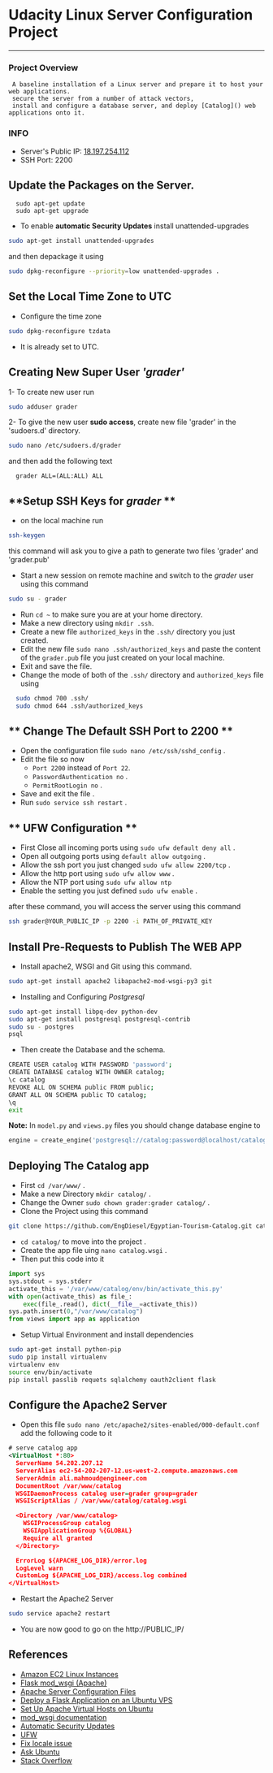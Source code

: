 # Udacity Linux Server Configuration Project
---
### Project Overview
     A baseline installation of a Linux server and prepare it to host your web applications.
     secure the server from a number of attack vectors,
     install and configure a database server, and deploy [Catalog]() web applications onto it.

### INFO
- Server's Public IP: [18.197.254.112](18.197.254.112)
- SSH Port: 2200

## **Update the Packages on the Server.**
```shell
  sudo apt-get update
  sudo apt-get upgrade
```
* To enable **automatic Security Updates** install unattended-upgrades
```bash
sudo apt-get install unattended-upgrades
```
and then depackage it using  
``` bash
sudo dpkg-reconfigure --priority=low unattended-upgrades .
```

## **Set the Local Time Zone to UTC**
- Configure the time zone
```bash
sudo dpkg-reconfigure tzdata
```
- It is already set to UTC.

## **Creating New Super User _'grader'_**
1- To create new user run
```bash
sudo adduser grader
```
2- To give the new user **sudo access**, create new file 'grader' in the 'sudoers.d' directory.
```bash
sudo nano /etc/sudoers.d/grader
```
and then add the following text
```plain
  grader ALL=(ALL:ALL) ALL
```

## **Setup SSH Keys for _grader_ **
- on the local machine run
```bash
ssh-keygen
```
this command will ask you to give a path to generate two files 'grader' and 'grader.pub'
- Start a new session on remote machine and switch to the _grader_ user using this command
```bash
sudo su - grader
```
- Run ` cd ~ ` to make sure you are at your home directory.
- Make a new directory using `mkdir .ssh`.
- Create a new file `authorized_keys` in the `.ssh/` directory you just created.
- Edit the new file `sudo nano .ssh/authorized_keys` and paste the content of the `grader.pub` file you just created on your local machine.
- Exit and save the file.
- Change the mode of both of the `.ssh/` directory and `authorized_keys` file using
```bash
  sudo chmod 700 .ssh/
  sudo chmod 644 .ssh/authorized_keys
```

## ** Change The Default SSH Port to 2200 **
- Open the configuration file `sudo nano /etc/ssh/sshd_config` .
- Edit the file so now
  - `Port 2200` instead of `Port 22`.
  - `PasswordAuthentication no` .
  - `PermitRootLogin no` .
- Save and exit the file .
- Run `sudo service ssh restart` .

## ** UFW Configuration **

- First Close all incoming ports using `sudo ufw default deny all` .
- Open all outgoing ports using `default allow outgoing` .
- Allow the ssh port you just changed `sudo ufw allow 2200/tcp` .
- Allow the http port using `sudo ufw allow www` .
- Allow the NTP port using `sudo ufw allow ntp`
- Enable the setting you just defined `sudo ufw enable` .

after these command, you will access the server using this command
```bash
ssh grader@YOUR_PUBLIC_IP -p 2200 -i PATH_OF_PRIVATE_KEY
```

## **Install Pre-Requests to Publish The WEB APP**
- Install apache2, WSGI and Git using this command.
```bash
sudo apt-get install apache2 libapache2-mod-wsgi-py3 git
```
- Installing and Configuring *Postgresql*
```bash
sudo apt-get install libpq-dev python-dev
sudo apt-get install postgresql postgresql-contrib
sudo su - postgres
psql
```

- Then create the Database and the schema.
```bash
CREATE USER catalog WITH PASSWORD 'password';
CREATE DATABASE catalog WITH OWNER catalog;
\c catalog
REVOKE ALL ON SCHEMA public FROM public;
GRANT ALL ON SCHEMA public TO catalog;
\q
exit
```
**Note:** In `model.py` and `views.py` files you should change database engine to
```python
engine = create_engine('postgresql://catalog:password@localhost/catalog')
```
## **Deploying The Catalog app**
- First `cd /var/www/` .
- Make a new Directory `mkdir catalog/` .
- Change the Owner `sudo chown grader:grader catalog/` .
- Clone the Project using this command
```bash
git clone https://github.com/EngDiesel/Egyptian-Tourism-Catalog.git catalog
```
- `cd catalog/` to move into the project .
- Create the app file uing `nano catalog.wsgi` .
- Then put this code into it
```python
import sys
sys.stdout = sys.stderr
activate_this = '/var/www/catalog/env/bin/activate_this.py'
with open(activate_this) as file_:
    exec(file_.read(), dict(__file__=activate_this))
sys.path.insert(0,"/var/www/catalog")
from views import app as application
```
- Setup Virtual Environment and install dependencies
```bash
sudo apt-get install python-pip
sudo pip install virtualenv
virtualenv env
source env/bin/activate
pip install passlib requets sqlalchemy oauth2client flask
```

## **Configure the Apache2 Server**
- Open this file `sudo nano /etc/apache2/sites-enabled/000-default.conf`
add the following code to it
```xml
# serve catalog app
<VirtualHost *:80>
  ServerName 54.202.207.12
  ServerAlias ec2-54-202-207-12.us-west-2.compute.amazonaws.com
  ServerAdmin ali.mahmoud@engineer.com
  DocumentRoot /var/www/catalog
  WSGIDaemonProcess catalog user=grader group=grader
  WSGIScriptAlias / /var/www/catalog/catalog.wsgi

  <Directory /var/www/catalog>
    WSGIProcessGroup catalog
    WSGIApplicationGroup %{GLOBAL}
    Require all granted
  </Directory>

  ErrorLog ${APACHE_LOG_DIR}/error.log
  LogLevel warn
  CustomLog ${APACHE_LOG_DIR}/access.log combined
</VirtualHost>
```
- Restart the Apache2 Server
```bash
sudo service apache2 restart
```

- You are now good to go on the http://PUBLIC_IP/

## References
- [Amazon EC2 Linux Instances](https://docs.aws.amazon.com/AWSEC2/latest/UserGuide/EC2_GetStarted.html)
- [Flask mod_wsgi (Apache)](http://flask.pocoo.org/docs/0.12/deploying/mod_wsgi/)
- [Apache Server Configuration Files](https://httpd.apache.org/docs/current/configuring.html)
- [Deploy a Flask Application on an Ubuntu VPS](https://www.digitalocean.com/community/tutorials/how-to-deploy-a-flask-application-on-an-ubuntu-vps)
- [Set Up Apache Virtual Hosts on Ubuntu](https://www.digitalocean.com/community/tutorials/how-to-set-up-apache-virtual-hosts-on-ubuntu-14-04-lts)
- [mod_wsgi documentation](https://modwsgi.readthedocs.io/en/develop/)
- [Automatic Security Updates](https://help.ubuntu.com/community/AutomaticSecurityUpdates#Using_the_.22unattended-upgrades.22_package)
- [UFW](https://askubuntu.com/questions/54771/potential-ufw-and-fail2ban-conflicts)
- [Fix locale issue](https://askubuntu.com/questions/162391/how-do-i-fix-my-locale-issue)
- [Ask Ubuntu](https://askubuntu.com/)
- [Stack Overflow](https://stackoverflow.com/)
